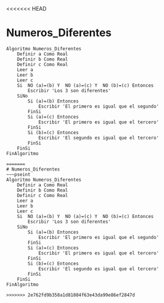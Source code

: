 <<<<<<< HEAD
# Numeros_Diferentes
~~~pseint
Algoritmo Numeros_Diferentes
	Definir a Como Real
	Definir b Como Real
	Definir c Como Real
	Leer a
	Leer b
	Leer c
	Si  NO (a)=(b) Y  NO (a)=(c) Y  NO (b)=(c) Entonces
		Escribir 'Los 3 son diferentes'
	SiNo
		Si (a)=(b) Entonces
			Escribir 'El primero es igual que el segundo'
		FinSi
		Si (a)=(c) Entonces
			Escribir 'El primero es igual que el tercero'
		FinSi
		Si (b)=(c) Entonces
			Escribir 'El segundo es igual que el tercero'
		FinSi
	FinSi
FinAlgoritmo

=======
# Numeros_Diferentes
~~~pseint
Algoritmo Numeros_Diferentes
	Definir a Como Real
	Definir b Como Real
	Definir c Como Real
	Leer a
	Leer b
	Leer c
	Si  NO (a)=(b) Y  NO (a)=(c) Y  NO (b)=(c) Entonces
		Escribir 'Los 3 son diferentes'
	SiNo
		Si (a)=(b) Entonces
			Escribir 'El primero es igual que el segundo'
		FinSi
		Si (a)=(c) Entonces
			Escribir 'El primero es igual que el tercero'
		FinSi
		Si (b)=(c) Entonces
			Escribir 'El segundo es igual que el tercero'
		FinSi
	FinSi
FinAlgoritmo

>>>>>>> 2e762fd9b358a1d81084f63e43da99e86ef2847d
~~~